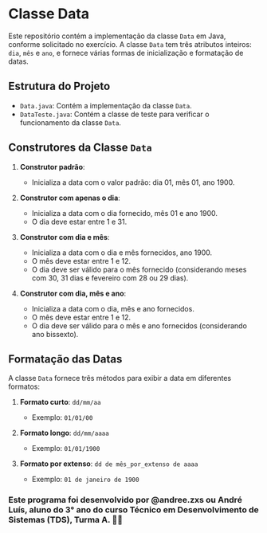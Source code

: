 # Classe Data

Este repositório contém a implementação da classe `Data` em Java, conforme solicitado no exercício. A classe `Data` tem três atributos inteiros: `dia`, `mês` e `ano`, e fornece várias formas de inicialização e formatação de datas.

## Estrutura do Projeto

- `Data.java`: Contém a implementação da classe `Data`.
- `DataTeste.java`: Contém a classe de teste para verificar o funcionamento da classe `Data`.

## Construtores da Classe `Data`

1. **Construtor padrão**:
   - Inicializa a data com o valor padrão: dia 01, mês 01, ano 1900.

2. **Construtor com apenas o dia**:
   - Inicializa a data com o dia fornecido, mês 01 e ano 1900.
   - O dia deve estar entre 1 e 31.

3. **Construtor com dia e mês**:
   - Inicializa a data com o dia e mês fornecidos, ano 1900.
   - O mês deve estar entre 1 e 12.
   - O dia deve ser válido para o mês fornecido (considerando meses com 30, 31 dias e fevereiro com 28 ou 29 dias).

4. **Construtor com dia, mês e ano**:
   - Inicializa a data com o dia, mês e ano fornecidos.
   - O mês deve estar entre 1 e 12.
   - O dia deve ser válido para o mês e ano fornecidos (considerando ano bissexto).

## Formatação das Datas

A classe `Data` fornece três métodos para exibir a data em diferentes formatos:

1. **Formato curto**: `dd/mm/aa`
   - Exemplo: `01/01/00`

2. **Formato longo**: `dd/mm/aaaa`
   - Exemplo: `01/01/1900`

3. **Formato por extenso**: `dd de mês_por_extenso de aaaa`
   - Exemplo: `01 de janeiro de 1900`

### Este programa foi desenvolvido por @andree.zxs ou André Luís, aluno do 3° ano do curso Técnico em Desenvolvimento de Sistemas (TDS), Turma A. 👨‍💻
